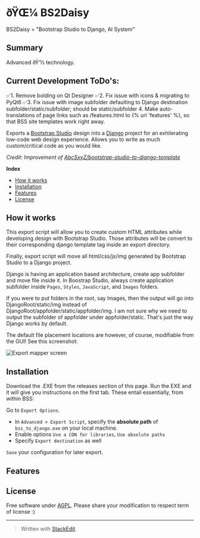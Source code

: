 # ðŸŒ¼ BS2Daisy

BS2Daisy = "Bootstrap Studio to Django, AI System"

## Summary 
Advanced ðŸ‘½ technology.


## Current Development ToDo's:
✅1. Remove bolding on Qt Designer
✅2. Fix issue with icons & migrating to PyQt6
✅3. Fix issue with image subfolder defaulting to Django destination subfolder/static/subfolder; should be static/subfolder
4. Make auto-translations of page links such as /features.html to {% url 'features' %}, so that BSS site templates work right away.

Exports a [Bootstrap Studio](https://bootstrapstudio.io/) design into a [Django](https://www.djangoproject.com/) project for an exhilerating low-code web design experience.    Allows you to write as much custom/critical code as you would like.

*Credit: Improvement of [AbcSxyZ/bootstrap-studio-to-django-template](https://github.com/AbcSxyZ/bootstrap-studio-to-django-template)*

**Index**
- [How it works](#how-it-works)
- [Installation](#installation)
- [Features](#features)
- [License](#license)

## How it works

This export script will allow you to create custom HTML attributes while developing design with Bootstrap Studio. Those attributes will be convert to their corresponding django template tag inside an export directory.

Finally, export script will move all html/css/js/img generated by Bootstrap Studio to a Django project.

Django is having an application based architecture, create app subfolder and move file inside it. In Boostrap Studio, always create application subfolder inside `Pages`, `Styles`, `JavaScript`,  and `Images` folders.  

If you were to put folders in the root, say Images, then the output will go into DjangoRoot/static/img instead of DjangoRoot/appfolder/static/appfolder/img.  I am not sure why we need to output the subfolder of appfolder under appfolder/static.  That's just the way Django works by default.

The default file placement locations are however, of course, modifiable from the GUI!  See this screenshot:

![Export mapper screen](https://github.com/enjoysmath/BootstrapStudioToDjango/blob/5cdf1133c510e015d97fafe556c1d064732fa61c/img/export-mapper-screen.png)

## Installation

Download the .EXE from the releases section of this page.  Run the EXE and it will give you instructions on the first tab.   These entail essentially, from within BSS:

Go to `Export Options`.

- In `Advanced > Export Script`, specify the **absolute path** of `bss_to_django.exe` on your local machine.
- Enable options `Use a CDN for libraries`, `Use absolute paths`
- Specify `Export destination` as well

`Save` your configuration for later export.

## Features


## License

Free software under [AGPL](LICENSE). Please share your modification to respect term of license :)  

---
> Written with [StackEdit](https://stackedit.io/).
